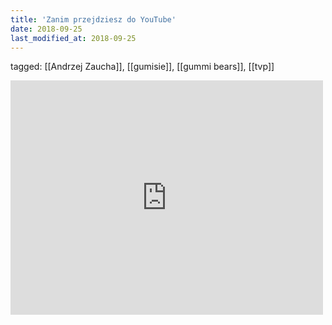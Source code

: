 ```yaml
---
title: 'Zanim przejdziesz do YouTube'
date: 2018-09-25
last_modified_at: 2018-09-25
---
```

tagged: [[Andrzej Zaucha]], [[gumisie]], [[gummi bears]], [[tvp]]
<iframe allow="accelerometer; autoplay; clipboard-write; encrypted-media; gyroscope; picture-in-picture" allowfullscreen="" frameborder="0" height="375" id="youtube_iframe" src="https://www.youtube.com/embed/vENXCSp7Bg0?feature=oembed&amp;enablejsapi=1&amp;origin=https://safe.txmblr.com&amp;wmode=opaque" width="500"></iframe>